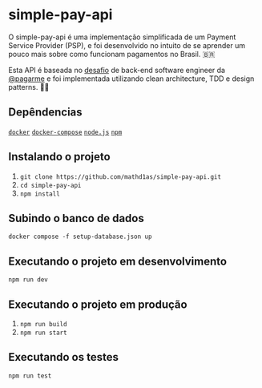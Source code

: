 # simple-pay-api
O simple-pay-api é uma implementação simplificada de um Payment Service Provider (PSP), e foi desenvolvido no intuito de se aprender um pouco mais sobre como funcionam pagamentos no Brasil. :brazil: 

Esta API é baseada no [desafio](https://github.com/pagarme/vagas/blob/master/desafios/software-engineer-backend/README.md) de back-end software engineer da [@pagarme](https://github.com/pagarme) e foi implementada utilizando clean architecture, TDD e design patterns. :man_technologist:

## Depêndencias
[``docker``](https://www.docker.com/)
[``docker-compose``](https://docs.docker.com/compose/)
[``node.js``](https://nodejs.org/en/)
[``npm``](https://www.npmjs.com/)

## Instalando o projeto
1. ``git clone https://github.com/mathd1as/simple-pay-api.git``
2. ``cd simple-pay-api``
3. ``npm install``

## Subindo o banco de dados
``docker compose -f setup-database.json up``

## Executando o projeto em desenvolvimento
``npm run dev``

## Executando o projeto em produção
1. ``npm run build``
2. ``npm run start``

## Executando os testes
``npm run test``
